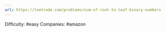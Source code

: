 ```yaml
---
url: https://leetcode.com/problems/sum-of-root-to-leaf-binary-numbers
---
```


Difficulty: #easy
Companies: #amazon